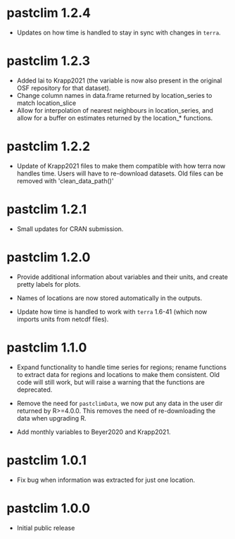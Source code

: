 # pastclim 1.2.4
* Updates on how time is handled to stay in sync with changes in `terra`.

# pastclim 1.2.3
* Added lai to Krapp2021 (the variable is now also present in the original OSF
  repository for that dataset).
* Change column names in data.frame returned by location_series to match
  location_slice
* Allow for interpolation of nearest neighbours in location_series, and allow
  for a buffer on estimates returned by the location_* functions.

# pastclim 1.2.2
* Update of Krapp2021 files to make them compatible with how terra now handles
  time. Users will have to re-download datasets. Old files can be removed with
  'clean_data_path()'

# pastclim 1.2.1
* Small updates for CRAN submission.

# pastclim 1.2.0

* Provide additional information about variables and their units, and create
  pretty labels for plots.
  
* Names of locations are now stored automatically in the outputs.

* Update how time is handled to work with `terra` 1.6-41 (which now imports
  units from netcdf files).

# pastclim 1.1.0

* Expand functionality to handle time series for regions; rename functions  to
  extract data for regions and locations to make them consistent. Old code will
  still work, but will raise a warning that the functions are deprecated.

* Remove the need for `pastclimData`, we now put any data in the user dir returned
  by R>=4.0.0. This removes the need of re-downloading the data when upgrading R.

* Add monthly variables to Beyer2020 and Krapp2021.

# pastclim 1.0.1

* Fix bug when information was extracted for just one location.

# pastclim 1.0.0

* Initial public release
